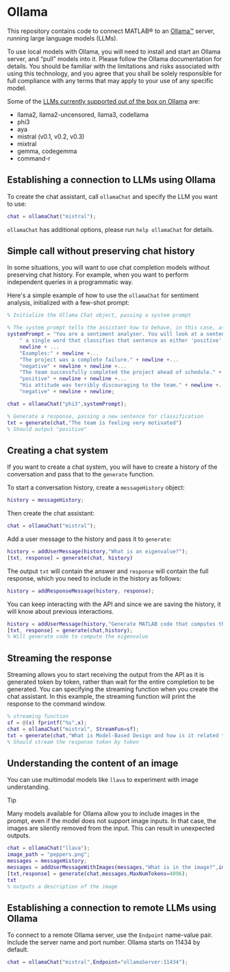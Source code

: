 # Ollama

This repository contains code to connect MATLAB® to an [Ollama™](https://ollama.com) server, running large language models (LLMs).

To use local models with Ollama, you will need to install and start an Ollama server, and “pull” models into it. Please follow the Ollama documentation for details. You should be familiar with the limitations and risks associated with using this technology, and you agree that you shall be solely responsible for full compliance with any terms that may apply to your use of any specific model.

Some of the [LLMs currently supported out of the box on Ollama](https://ollama.com/library) are:
- llama2, llama2-uncensored, llama3, codellama
- phi3
- aya
- mistral (v0.1, v0.2, v0.3)
- mixtral
- gemma, codegemma
- command-r

## Establishing a connection to LLMs using Ollama

To create the chat assistant, call `ollamaChat` and specify the LLM you want to use:
```matlab
chat = ollamaChat("mistral");
```

`ollamaChat` has additional options, please run `help ollamaChat` for details.

## Simple call without preserving chat history

In some situations, you will want to use chat completion models without preserving chat history. For example, when you want to perform independent queries in a programmatic way.

Here's a simple example of how to use the `ollamaChat` for sentiment analysis, initialized with a few-shot prompt:

```matlab
% Initialize the Ollama Chat object, passing a system prompt

% The system prompt tells the assistant how to behave, in this case, as a sentiment analyzer
systemPrompt = "You are a sentiment analyser. You will look at a sentence and output"+...
    " a single word that classifies that sentence as either 'positive' or 'negative'."+....
    newline + ...
    "Examples:" + newline +...
    "The project was a complete failure." + newline +...
    "negative" + newline + newline +...  
    "The team successfully completed the project ahead of schedule." + newline +...
    "positive" + newline + newline +...
    "His attitude was terribly discouraging to the team." + newline +...
    "negative" + newline + newline;

chat = ollamaChat("phi3",systemPrompt);

% Generate a response, passing a new sentence for classification
txt = generate(chat,"The team is feeling very motivated")
% Should output "positive"
```

## Creating a chat system

If you want to create a chat system, you will have to create a history of the conversation and pass that to the `generate` function.

To start a conversation history, create a `messageHistory` object:

```matlab
history = messageHistory;
```

Then create the chat assistant:

```matlab
chat = ollamaChat("mistral");
```

Add a user message to the history and pass it to `generate`:

```matlab
history = addUserMessage(history,"What is an eigenvalue?");
[txt, response] = generate(chat, history)
```

The output `txt` will contain the answer and `response` will contain the full response, which you need to include in the history as follows:
```matlab
history = addResponseMessage(history, response);
```

You can keep interacting with the API and since we are saving the history, it will know about previous interactions.
```matlab
history = addUserMessage(history,"Generate MATLAB code that computes that");
[txt, response] = generate(chat,history);
% Will generate code to compute the eigenvalue
```

## Streaming the response

Streaming allows you to start receiving the output from the API as it is generated token by token, rather than wait for the entire completion to be generated. You can specifying the streaming function when you create the chat assistant. In this example, the streaming function will print the response to the command window.
```matlab
% streaming function
sf = @(x) fprintf("%s",x);
chat = ollamaChat("mistral", StreamFun=sf);
txt = generate(chat,"What is Model-Based Design and how is it related to Digital Twin?");
% Should stream the response token by token
```

## Understanding the content of an image

You can use multimodal models like `llava` to experiment with image understanding.

> [!TIP]  
> Many models available for Ollama allow you to include images in the prompt, even if the model does not support image inputs. In that case, the images are silently removed from the input. This can result in unexpected outputs.


```matlab
chat = ollamaChat("llava");
image_path = "peppers.png";
messages = messageHistory;
messages = addUserMessageWithImages(messages,"What is in the image?",image_path);
[txt,response] = generate(chat,messages,MaxNumTokens=4096);
txt
% outputs a description of the image
```

## Establishing a connection to remote LLMs using Ollama

To connect to a remote Ollama server, use the `Endpoint` name-value pair. Include the server name and port number. Ollama starts on 11434 by default.
```matlab
chat = ollamaChat("mistral",Endpoint="ollamaServer:11434");
```
